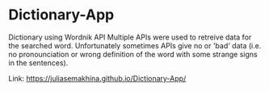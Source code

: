# Dictionary-App
Dictionary using Wordnik API 
Multiple APIs were used to retreive data for the searched word. 
Unfortunately sometimes APIs give no or 'bad' data (i.e. no pronounciation or wrong definition of the word with some strange signs in the sentences). 

Link: https://juliasemakhina.github.io/Dictionary-App/
